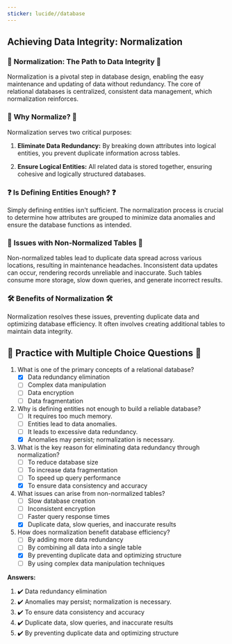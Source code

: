 ```yaml
---
sticker: lucide//database
---
```

## Achieving Data Integrity: Normalization

### 🔗 **Normalization: The Path to Data Integrity** 🔗

Normalization is a pivotal step in database design, enabling the easy maintenance and updating of data without redundancy. The core of relational databases is centralized, consistent data management, which normalization reinforces.

### 🔄 **Why Normalize?** 🔄

Normalization serves two critical purposes:

1. **Eliminate Data Redundancy:** By breaking down attributes into logical entities, you prevent duplicate information across tables.

2. **Ensure Logical Entities:** All related data is stored together, ensuring cohesive and logically structured databases.

### ❓ **Is Defining Entities Enough?** ❓

Simply defining entities isn't sufficient. The normalization process is crucial to determine how attributes are grouped to minimize data anomalies and ensure the database functions as intended.

### 🤕 **Issues with Non-Normalized Tables** 🤕

Non-normalized tables lead to duplicate data spread across various locations, resulting in maintenance headaches. Inconsistent data updates can occur, rendering records unreliable and inaccurate. Such tables consume more storage, slow down queries, and generate incorrect results.

### 🛠️ **Benefits of Normalization** 🛠️

Normalization resolves these issues, preventing duplicate data and optimizing database efficiency. It often involves creating additional tables to maintain data integrity.

## 📝 **Practice with Multiple Choice Questions** 📝

1. What is one of the primary concepts of a relational database?
   - [x] Data redundancy elimination
   - [ ] Complex data manipulation
   - [ ] Data encryption
   - [ ] Data fragmentation

2. Why is defining entities not enough to build a reliable database?
   - [ ] It requires too much memory.
   - [ ] Entities lead to data anomalies.
   - [ ] It leads to excessive data redundancy.
   - [x] Anomalies may persist; normalization is necessary.

3. What is the key reason for eliminating data redundancy through normalization?
   - [ ] To reduce database size
   - [ ] To increase data fragmentation
   - [ ] To speed up query performance
   - [x] To ensure data consistency and accuracy

4. What issues can arise from non-normalized tables?
   - [ ] Slow database creation
   - [ ] Inconsistent encryption
   - [ ] Faster query response times
   - [x] Duplicate data, slow queries, and inaccurate results

5. How does normalization benefit database efficiency?
   - [ ] By adding more data redundancy
   - [ ] By combining all data into a single table
   - [x] By preventing duplicate data and optimizing structure
   - [ ] By using complex data manipulation techniques

**Answers:**
1. ✔️ Data redundancy elimination
2. ✔️ Anomalies may persist; normalization is necessary.
3. ✔️ To ensure data consistency and accuracy
4. ✔️ Duplicate data, slow queries, and inaccurate results
5. ✔️ By preventing duplicate data and optimizing structure